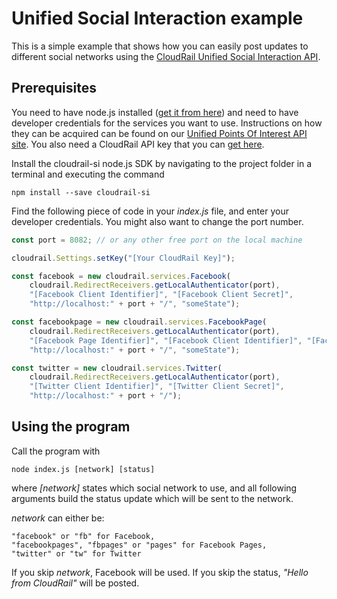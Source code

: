 # Unified Social Interaction example



This is a simple example that shows how you can easily post updates to different social networks using the [CloudRail Unified Social Interaction API](https://cloudrail.com/integrations/interfaces/Social;platformId=Nodejs).

## Prerequisites

You need to have node.js installed ([get it from here](http://nodejs.org/)) and need to have developer credentials for the services you want to use. Instructions on how they can be acquired can be found on our [Unified Points Of Interest API site](https://cloudrail.com/integrations/interfaces/PointsOfInterest;platformId=Nodejs;serviceIds=Foursquare%2CGooglePlaces%2CYelp). You also need a CloudRail API key that you can [get here](https://cloudrail.com/signup).

Install the cloudrail-si node.js SDK by navigating to the project folder in a terminal and executing the command

```
npm install --save cloudrail-si
```

Find the following piece of code in your *index.js* file, and enter your developer credentials. You might also want to change the port number.

```javascript
const port = 8082; // or any other free port on the local machine

cloudrail.Settings.setKey("[Your CloudRail Key]");

const facebook = new cloudrail.services.Facebook(
    cloudrail.RedirectReceivers.getLocalAuthenticator(port),
    "[Facebook Client Identifier]", "[Facebook Client Secret]",
    "http://localhost:" + port + "/", "someState");

const facebookpage = new cloudrail.services.FacebookPage(
    cloudrail.RedirectReceivers.getLocalAuthenticator(port),
    "[Facebook Page Identifier]", "[Facebook Client Identifier]", "[Facebook Client Secret]",
    "http://localhost:" + port + "/", "someState");

const twitter = new cloudrail.services.Twitter(
    cloudrail.RedirectReceivers.getLocalAuthenticator(port),
    "[Twitter Client Identifier]", "[Twitter Client Secret]",
    "http://localhost:" + port + "/");
```

## Using the program

Call the program with

```
node index.js [network] [status]
```

where *[network]* states which social network to use, and all following arguments build the status update which will be sent to the network.

*network* can either be:

```
"facebook" or "fb" for Facebook,
"facebookpages", "fbpages" or "pages" for Facebook Pages,
"twitter" or "tw" for Twitter

```

If you skip *network*, Facebook will be used. If you skip the status, *"Hello from CloudRail"* will be posted.
